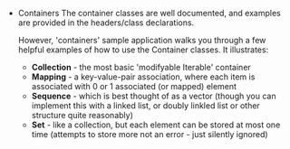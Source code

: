  * Containers
   The container classes are well documented, and examples are provided in the headers/class declarations.

   However, 'containers' sample application walks you through a few helpful examples of how to use the Container
   classes. It illustrates:

   *  **Collection** - the most basic 'modifyable Iterable' container
   *  **Mapping** - a key-value-pair association, where each item is associated with 0 or 1 associated (or mapped) element
   *  **Sequence** - which is best thought of as a vector (though you can implement this with a linked list, or doubly linkled list or other structure quite reasonably)
   *  **Set** - like a collection, but each element can be stored at most one time (attempts to store more not an error - just silently ignored)
